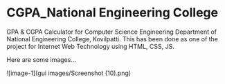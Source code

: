 # CGPA_National Engineering College
 GPA & CGPA Calculator for Computer Science Engineering Department of National Engineering College, Kovilpatti. This has been done as one of the project for Internet Web Technology using HTML, CSS, JS.
 
 Here are some images...
 
![image-1](gui images/Screenshot (10).png)
